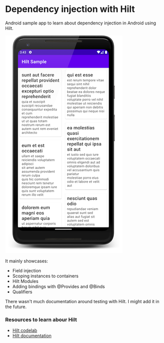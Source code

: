 # Dependency injection with Hilt

Android sample app to learn about dependency injection in Android using Hilt. 

![alt text](https://github.com/husaynhakeem/android-playground/blob/master/HiltSample/art/art.png)

It mainly showcases:
- Field injection
- Scoping instances to containers
- Hilt Modules
- Adding bindings with @Provides and @Binds
- Qualifiers

There wasn't much documentation around testing with Hilt. I might add it in the future.

### Resources to learn abour Hilt
- [Hilt codelab](https://codelabs.developers.google.com/codelabs/android-hilt)
- [Hilt documentation](https://developer.android.com/training/dependency-injection/hilt-android)
